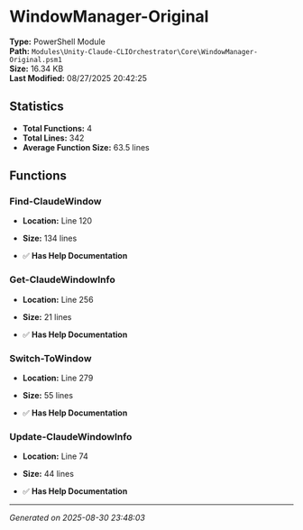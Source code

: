 # WindowManager-Original

**Type:** PowerShell Module  
**Path:** `Modules\Unity-Claude-CLIOrchestrator\Core\WindowManager-Original.psm1`  
**Size:** 16.34 KB  
**Last Modified:** 08/27/2025 20:42:25  

## Statistics

- **Total Functions:** 4
- **Total Lines:** 342
- **Average Function Size:** 63.5 lines

## Functions


### Find-ClaudeWindow

- **Location:** Line 120
- **Size:** 134 lines

- ✅ **Has Help Documentation** 
### Get-ClaudeWindowInfo

- **Location:** Line 256
- **Size:** 21 lines

- ✅ **Has Help Documentation** 
### Switch-ToWindow

- **Location:** Line 279
- **Size:** 55 lines

- ✅ **Has Help Documentation** 
### Update-ClaudeWindowInfo

- **Location:** Line 74
- **Size:** 44 lines

- ✅ **Has Help Documentation**

---
*Generated on 2025-08-30 23:48:03*
